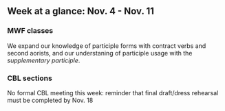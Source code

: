 

## Week at a glance: Nov. 4 - Nov. 11

### MWF classes

We expand our knowledge of participle forms with contract verbs and second aorists, and our understaning of participle usage with the *supplementary participle*.

### CBL sections

No formal CBL meeting this week: reminder that final draft/dress rehearsal must be completed by Nov. 18